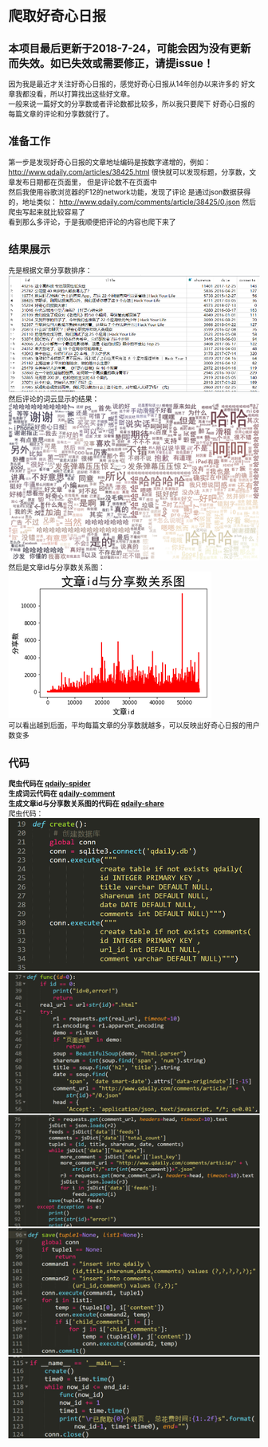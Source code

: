 # 爬取好奇心日报
## 本项目最后更新于2018-7-24，可能会因为没有更新而失效。如已失效或需要修正，请提issue！
因为我是最近才关注好奇心日报的，感觉好奇心日报从14年创办以来许多的
好文章我都没看，所以打算找出这些好文章。  
一般来说一篇好文的分享数或者评论数都比较多，所以我只要爬下
好奇心日报的每篇文章的评论和分享数就行了。

## 准备工作
第一步是发现好奇心日报的文章地址编码是按数字递增的，例如：
http://www.qdaily.com/articles/38425.html
很快就可以发现标题，分享数，文章发布日期都在页面里，
但是评论数不在页面中  
然后我使用谷歌浏览器的F12的network功能，发现了评论
是通过json数据获得的，地址类似：
http://www.qdaily.com/comments/article/38425/0.json
然后爬虫写起来就比较容易了  
看到那么多评论，于是我顺便把评论的内容也爬下来了  
## 结果展示
先是根据文章分享数排序：    
![share.png](share.png)    
然后评论的词云显示的结果：   
![wordcloud.png](wordcloud.png)    
然后是文章id与分享数关系图：    
![id-share.png](id-share.png)    
可以看出越到后面，平均每篇文章的分享数就越多，可以反映出好奇心日报的用户数变多  

## 代码
**爬虫代码在 [qdaily-spider](qdaily-spider.py)**    
**生成词云代码在 [qdaily-comment](qdaily-comment.py)**    
**生成文章id与分享数关系图的代码在 [qdaily-share](qdaily-share.py)**    
爬虫代码：  
![code1.png](code1.png)  
![code2.png](code2.png)  
![code3.png](code3.png)  
![code4.png](code4.png)  
![code5.png](code5.png)  